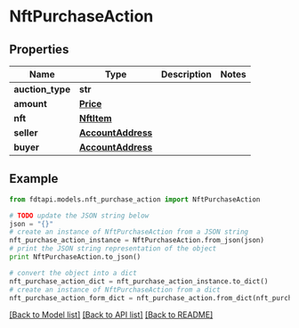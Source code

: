 # NftPurchaseAction


## Properties
Name | Type | Description | Notes
------------ | ------------- | ------------- | -------------
**auction_type** | **str** |  | 
**amount** | [**Price**](Price.md) |  | 
**nft** | [**NftItem**](NftItem.md) |  | 
**seller** | [**AccountAddress**](AccountAddress.md) |  | 
**buyer** | [**AccountAddress**](AccountAddress.md) |  | 

## Example

```python
from fdtapi.models.nft_purchase_action import NftPurchaseAction

# TODO update the JSON string below
json = "{}"
# create an instance of NftPurchaseAction from a JSON string
nft_purchase_action_instance = NftPurchaseAction.from_json(json)
# print the JSON string representation of the object
print NftPurchaseAction.to_json()

# convert the object into a dict
nft_purchase_action_dict = nft_purchase_action_instance.to_dict()
# create an instance of NftPurchaseAction from a dict
nft_purchase_action_form_dict = nft_purchase_action.from_dict(nft_purchase_action_dict)
```
[[Back to Model list]](../README.md#documentation-for-models) [[Back to API list]](../README.md#documentation-for-api-endpoints) [[Back to README]](../README.md)



